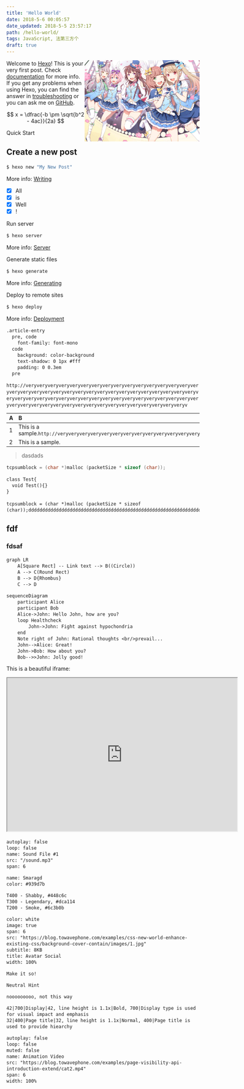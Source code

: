 ```yaml
---
title: 'Hello World'
date: 2018-5-6 00:05:57
date_updated: 2018-5-5 23:57:17
path: /hello-world/
tags: JavaScript, 法第三方个
draft: true
---
```


![111](bg-2.jpg) Welcome to [Hexo](http://hexo.io/)! This is your very first post. Check [documentation](http://hexo.io/docs/) for more info. If you get any problems when using Hexo, you can find the answer in [troubleshooting](http://hexo.io/docs/troubleshooting.html) or you can ask me on [GitHub](https://github.com/hexojs/hexo/issues).

$$
x = \dfrac{-b \pm \sqrt{b^2 - 4ac}}{2a}
$$

Quick Start

## Create a new post

<style>
    img[alt="111"] {
        width: 300px;
        float: right ;
        clear: right ;
    }
</style>

```bash
$ hexo new "My New Post"
```

More info: [Writing](http://hexo.io/docs/writing.html)

- [x] All
- [x] is
- [x] Well
- [x] !

Run server

```bash
$ hexo server
```

More info: [Server](http://hexo.io/docs/server.html)

Generate static files

```bash
$ hexo generate
```

More info: [Generating](http://hexo.io/docs/generating.html)

Deploy to remote sites

```bash
$ hexo deploy
```

More info: [Deployment](http://hexo.io/docs/deployment.html)

```css{3}
.article-entry
  pre, code
    font-family: font-mono
  code
    background: color-background
    text-shadow: 0 1px #fff
    padding: 0 0.3em
  pre
```

`http://veryveryveryveryveryveryveryveryveryveryveryveryveryveryveryveryveryveryveryveryveryveryveryveryveryveryveryveryveryveryveryveryveryveryveryveryveryveryveryveryveryveryveryveryveryveryveryveryveryveryveryveryveryveryveryveryveryveryveryveryveryveryveryveryveryveryveryv`

<i class="fa fa-fort-awesome"></i>

| A | B |
| :-- | :-- |
| 1 | This is a sample.`http://veryveryveryveryveryveryveryveryveryveryveryveryveryveryveryveryveryveryveryveryveryveryveryveryveryveryveryveryveryveryveryveryveryveryveryveryveryveryveryveryveryveryveryveryveryveryveryveryveryveryveryveryveryveryveryveryveryveryveryveryveryveryveryveryveryveryveryv` |
| 2 | This is a sample. |

> dasdads

```c
tcpsumblock = (char *)malloc (packetSize * sizeof (char));
```

```js{1,4}
class Test{
  void Test(){}
}

tcpsumblock = (char *)malloc (packetSize * sizeof (char));ddddddddddddddddddddddddddddddddddddddddddddddddddddddddddddddd
```

## fdf

### fdsaf

```mermaid
graph LR
    A[Square Rect] -- Link text --> B((Circle))
    A --> C(Round Rect)
    B --> D{Rhombus}
    C --> D
```

```mermaid
sequenceDiagram
    participant Alice
    participant Bob
    Alice->John: Hello John, how are you?
    loop Healthcheck
        John->John: Fight against hypochondria
    end
    Note right of John: Rational thoughts <br/>prevail...
    John-->Alice: Great!
    John->Bob: How about you?
    Bob-->>John: Jolly good!
```

This is a beautiful iframe:

<iframe src="https://www.w3school.com.cn/i/eg_landscape.jpg" width="600" height="400"></iframe>

```audio
autoplay: false
loop: false
name: Sound File #1
src: "/sound.mp3"
span: 6
```

```color
name: Smaragd
color: #939d7b
```

```color-palette
T400 - Shabby, #448c6c
T300 - Legendary, #dca114
T200 - Smoke, #6c3b0b
```

```download
color: white
image: true
span: 6
src: "https://blog.towavephone.com/examples/css-new-world-enhance-existing-css/background-cover-contain/images/1.jpg"
subtitle: 8KB
title: Avatar Social
width: 100%
```

```hint|directive
Make it so!
```

```hint
Neutral Hint
```

```hint|warning
nooooooooo, not this way
```

```typography
42|700|Display|42, line height is 1.1x|Bold, 700|Display type is used for visual impact and emphasis
32|400|Page title|32, line height is 1.1x|Normal, 400|Page title is used to provide hiearchy
```

```video
autoplay: false
loop: false
muted: false
name: Animation Video
src: "https://blog.towavephone.com/examples/page-visibility-api-introduction-extend/cat2.mp4"
span: 6
width: 100%
```
